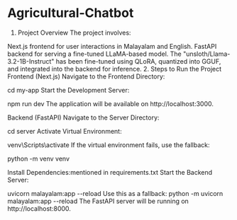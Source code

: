 # Agricultural-Chatbot

1. Project Overview
The project involves:

Next.js frontend for user interactions in Malayalam and English.
FastAPI backend for serving a fine-tuned LLaMA-based model.
The "unsloth/Llama-3.2-1B-Instruct" has been fine-tuned using QLoRA, quantized into GGUF, and integrated into the backend for inference.
2. Steps to Run the Project
Frontend (Next.js)
Navigate to the Frontend Directory:

cd my-app
Start the Development Server:

npm run dev
The application will be available on http://localhost:3000.

Backend (FastAPI)
Navigate to the Server Directory:

cd server
Activate Virtual Environment:

venv\Scripts\activate
If the virtual environment fails, use the fallback:

python -m venv venv

Install Dependencies:mentioned in requirements.txt
Start the Backend Server:

uvicorn malayalam:app --reload
Use this as a fallback:
python -m uvicorn malayalam:app --reload
The FastAPI server will be running on http://localhost:8000.

 

